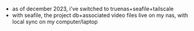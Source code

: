 - as of december 2023, i've switched to truenas+seafile+tailscale
- with seafile, the project db+associated video files live on my nas, with local sync on my computer/laptop
